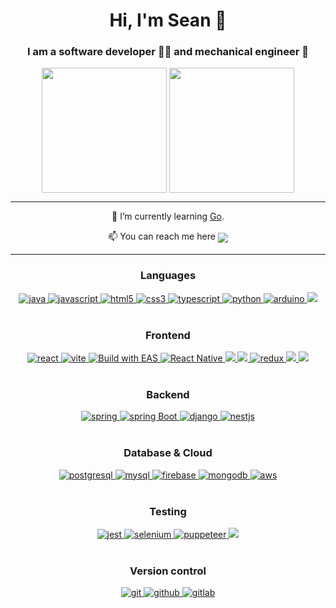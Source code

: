 <h1 align="center">Hi, I'm Sean 🌊</h1>
<h3 align="center">I am a software developer 👨‍💻 and mechanical engineer 👷</h3>
<div align="center">
  <img height=200 align="center" src="https://github-readme-stats.vercel.app/api?username=seanengineering&theme=dark" />
  <img height=200 align="center" src="https://github-readme-stats.vercel.app/api/top-langs?username=seanengineering&layout=compact&langs_count=8&card_width=320&theme=dark" />
</div>

-----
<div align="center">
    <p>🌱 I’m currently learning <a href="https://go.dev/">Go</a>.</p>
    <p>📫 You can reach me here <a href="https://www.linkedin.com/in/sean-gan-engineering/" target="_blank"><img align="center" src="https://img.shields.io/badge/Sean Gan-0077B5?style=for-the-badge&logo=linkedin&logoColor=white" /></a></p>
</div>

-----

<h3 align="center">Languages</h3>
<div align="center">
 <a href="https://www.java.com" target="_blank"> 
    <img src="https://img.shields.io/badge/Java-007396.svg?style=for-the-badge&logo=java&logoColor=white" 
      alt="java"/> 
  </a>
  <a href="https://developer.mozilla.org/en-US/docs/Web/JavaScript" target="_blank"> 
    <img src="https://img.shields.io/badge/Javascript-F7DF1E.svg?style=for-the-badge&logo=javascript&logoColor=black"
      alt="javascript"/> 
  </a>
  <a href="https://www.w3.org/html/" target="_blank"> 
    <img src="https://img.shields.io/badge/html-E34F26.svg?style=for-the-badge&logo=html5&logoColor=white"
      alt="html5"/> 
  </a>
  <a href="https://www.w3schools.com/css/" target="_blank">
    <img src="https://img.shields.io/badge/css-1572B6.svg?style=for-the-badge&logo=css3&logoColor=white"
      alt="css3"/>
  </a>
  <a href="https://www.typescriptlang.org/" target="_blank"> 
    <img src="https://img.shields.io/badge/typescript-3178C6.svg?style=for-the-badge&logo=typescript&logoColor=white"
      alt="typescript"/>
  </a>
  <a href="https://www.python.org/">
    <img src="https://img.shields.io/badge/python-3670A0?style=for-the-badge&logo=python&logoColor=ffdd54" alt="python"/>
  </a>
  <a href="https://www.arduino.cc/">
    <img src="https://img.shields.io/badge/-Arduino-00979D?style=for-the-badge&logo=Arduino&logoColor=white" alt="arduino"/>
  </a>
  <a href="https://go.dev/">
    <img src="https://img.shields.io/badge/go-%2300ADD8.svg?style=for-the-badge&logo=go&logoColor=white" />
  </a>
</div>
<br>

<h3 align="center">Frontend</h3>
<div align="center">
  <a href="https://reactjs.org/" target="_blank"> 
    <img src="https://img.shields.io/badge/reactjs-61DAFB.svg?style=for-the-badge&logo=react&logoColor=black"
      alt="react"/> 
  </a>
  <a href="https://vitejs.dev/" target="_blank">
    <img src="https://img.shields.io/badge/vite-%23646CFF.svg?style=for-the-badge&logo=vite&logoColor=white" alt="vite"/>
  </a>
  <a href="https://expo.dev/" target="_blank"> 
     <img alt="Build with EAS" src="https://img.shields.io/badge/Build-000.svg?style=for-the-badge&logo=EXPO&labelColor=000&logoColor=FFF">
  </a>
  <a href="https://reactnative.dev/" target="_blank">
    <img alt="React Native" src="https://img.shields.io/badge/react_native-%2320232a.svg?style=for-the-badge&logo=react&logoColor=%2361DAFB"/>
  </a>
  <a href="https://sass-lang.com/">
    <img src="https://img.shields.io/badge/Sass-CC6699?style=for-the-badge&logo=sass&logoColor=white" />
  </a>
  <a href="https://styled-components.com/" target="_blank">
    <img src="https://img.shields.io/badge/styled--components-DB7093?style=for-the-badge&logo=styled-components&logoColor=white"/>
  </a>
  <a href="https://redux.js.org/" target="_blank">
    <img src="https://img.shields.io/badge/Redux-593D88?style=for-the-badge&logo=redux&logoColor=white" alt="redux"/>
  </a>
  <a href="https://www.react-hook-form.com/" target="_blank">
    <img src="https://img.shields.io/badge/React%20Hook%20Form-%23EC5990.svg?style=for-the-badge&logo=reacthookform&logoColor=white" />
  </a>
  <a href="https://mui.com/" target="_blank">
    <img src="https://img.shields.io/badge/MUI-%230081CB.svg?style=for-the-badge&logo=mui&logoColor=white"/>
  </a>
</div>
<br>

<h3 align="center">Backend</h3>
<div align="center">
  <a href="https://spring.io/" target="_blank"> 
      <img src="https://img.shields.io/badge/spring%20IOC-6DB33F.svg?style=for-the-badge&logo=spring&logoColor=white" alt="spring" /> 
  </a>
  <a href="https://spring.io/" target="_blank"> 
    <img src="https://img.shields.io/badge/spring%20boot-6DB33F.svg?style=for-the-badge&logo=springboot&logoColor=white" alt="spring Boot" /> 
  </a>
   <a href="https://www.djangoproject.com/" target="_blank"> 
    <img src="https://img.shields.io/badge/django-%23092E20.svg?style=for-the-badge&logo=django&logoColor=white" alt="django" /> 
  </a>
  <a href="https://nestjs.com/">
    <img src="https://img.shields.io/badge/nestjs-%23E0234E.svg?style=for-the-badge&logo=nestjs&logoColor=white" alt="nestjs" />
  </a>
</div>
<br>

<h3 align="center">Database & Cloud</h3>
<div align="center">
  <a href="https://www.postgresql.org" target="_blank"> 
    <img src="https://img.shields.io/badge/postgreSQL-4169E1.svg?style=for-the-badge&logo=postgresql&logoColor=white"
      alt="postgresql"/> 
  </a>
  <a href="https://www.mysql.com/" target="_blank">
    <img src="https://img.shields.io/badge/mysql-%2300000f.svg?style=for-the-badge&logo=mysql&logoColor=white" alt="mysql"/>
  </a>
  <a href="https://firebase.google.com/" target="_blank">
    <img src="https://img.shields.io/badge/firebase-FFCA28.svg?style=for-the-badge&logo=firebase&logoColor=black" alt="firebase"/>
  </a>
  <a href="https://www.mongodb.com/" target="_blank"> 
    <img src="https://img.shields.io/badge/mongodb-47A248.svg?style=for-the-badge&logo=mongodb&logoColor=white"
      alt="mongodb"/> 
  </a>
  <a href="https://aws.amazon.com/" target="_blank">
    <img src="https://img.shields.io/badge/AWS-%23FF9900.svg?style=for-the-badge&logo=amazon-aws&logoColor=white" alt="aws"/>
  </a>
</div>
<br>

<h3 align="center">Testing</h3>
<div align="center">
  <a href="https://jestjs.io/" target="_blank">
    <img src="https://img.shields.io/badge/-jest-%23C21325?style=for-the-badge&logo=jest&logoColor=white" alt="jest"/>
  </a>
  <a href="https://www.selenium.dev/" target="_blank">
    <img src="https://img.shields.io/badge/-selenium-%43B02A?style=for-the-badge&logo=selenium&logoColor=white" alt="selenium"/>
  </a>
  <a href="https://pptr.dev/" target="_blank">
    <img src="https://img.shields.io/badge/Puppeteer-40B5A4?style=for-the-badge&logo=Puppeteer&logoColor=white" alt="puppeteer"/>
  </a>
  <a href="https://www.raspberrypi.com/">
    <img src="https://img.shields.io/badge/-RaspberryPi-C51A4A?style=for-the-badge&logo=Raspberry-Pi" target="_blank"/> 
  </a>
</div>
<br>

<h3 align="center">Version control</h3>
<div align="center">
  <a href="https://git-scm.com/" target="_blank"> 
    <img src="https://img.shields.io/badge/git-%23F05033.svg?style=for-the-badge&logo=git&logoColor=white"
      alt="git"/> 
  </a>
  <a href="https://github.com/" target="_blank">
    <img src="https://img.shields.io/badge/github-%23121011.svg?style=for-the-badge&logo=github&logoColor=white" alt="github"/>
  </a>
  <a href="https://about.gitlab.com/" target="_blank">
    <img src="https://img.shields.io/badge/gitlab-%23181717.svg?style=for-the-badge&logo=gitlab&logoColor=white" alt="gitlab"/>
  </a>
</div>

